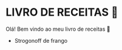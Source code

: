 # LIVRO DE RECEITAS :cookie:

Olá! Bem vindo ao meu livro de receitas :wave:

- Strogonoff de frango

